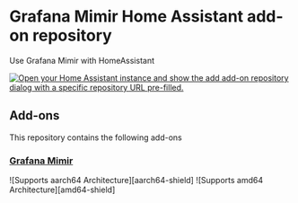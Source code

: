 # Grafana Mimir Home Assistant add-on repository

Use Grafana Mimir with HomeAssistant

[![Open your Home Assistant instance and show the add add-on repository dialog with a specific repository URL pre-filled.](https://my.home-assistant.io/badges/supervisor_add_addon_repository.svg)](https://my.home-assistant.io/redirect/supervisor_add_addon_repository/?repository_url=https%3A%2F%2Fgithub.com%2Fcedricziel%2Fha-addon-mimir)

## Add-ons

This repository contains the following add-ons

### [Grafana Mimir](./mimir)

![Supports aarch64 Architecture][aarch64-shield]
![Supports amd64 Architecture][amd64-shield]
